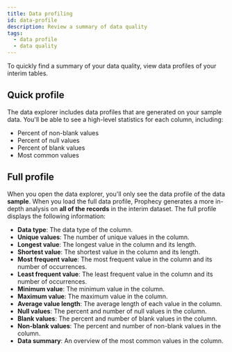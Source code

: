 ```yaml
---
title: Data profiling
id: data-profile
description: Review a summary of data quality
tags:
  - data profile
  - data quality
---
```


To quickly find a summary of your data quality, view data profiles of your interim tables.

## Quick profile

The data explorer includes data profiles that are generated on your sample data. You'll be able to see a high-level statistics for each column, including:

- Percent of non-blank values
- Percent of null values
- Percent of blank values
- Most common values

## Full profile

When you open the data explorer, you'll only see the data profile of the data **sample**. When you load the full data profile, Prophecy generates a more in-depth analysis on **all of the records** in the interim dataset. The full profile displays the following information:

- **Data type**: The data type of the column.
- **Unique values**: The number of unique values in the column.
- **Longest value**: The longest value in the column and its length.
- **Shortest value**: The shortest value in the column and its length.
- **Most frequent value**: The most frequent value in the column and its number of occurrences.
- **Least frequent value**: The least frequent value in the column and its number of occurrences.
- **Minimum value**: The minimum value in the column.
- **Maximum value**: The maximum value in the column.
- **Average value length**: The average length of each value in the column.
- **Null values**: The percent and number of null values in the column.
- **Blank values**: The percent and number of blank values in the column.
- **Non-blank values**: The percent and number of non-blank values in the column.
- **Data summary**: An overview of the most common values in the column.
